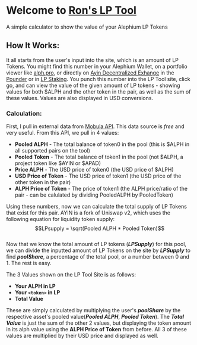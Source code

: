 # Welcome to [Ron's LP Tool](https://rondex.xyz/lp-tool)
A simple calculator to show the value of your Alephium LP Tokens

## How It Works:
It all starts from the user's input into the site, which is an amount of LP Tokens. You might find this number in your Alephium Wallet, on a portfolio viewer like [alph.pro](https://alph.pro), or directly on [Ayin Decentralized Exhange](https://ayin.app) in the [Pounder](https://ayin.app/vault) or in [LP Staking](https://ayin.app/stake). You punch this number into the LP Tool site, click go, and can view the value of the given amount of LP tokens - showing values for both $ALPH and the other token in the pair, as well as the sum of these values. Values are also displayed in USD conversions.

### Calculation:
First, I pull in external data from [Mobula API](https://docs.mobula.io/api-reference/endpoint/market-pair). This data source is *free* and very useful. From this API, we pull in 4 values:
- **Pooled ALPH** - The total balance of token0 in the pool (this is $ALPH in all supported pairs on the tool)
- **Pooled Token** - The total balance of token1 in the pool (not $ALPH, a project token like $AYIN or $APAD)
- **Price ALPH** - The USD price of token0 (the USD price of $ALPH)
- **USD Price of Token** - The USD price of token1 (the USD price of the other token in the pair)
- **ALPH Price of Token** - The price of token1 (the ALPH price/ratio of the pair - can be calulated by dividing PooledALPH by PooledToken)

Using these numbers, now we can calculate the total supply of LP Tokens that exist for this pair. AYIN is a fork of Uniswap v2, which uses the following equation for liquidity token supply:  
$$LPsupply = \sqrt(Pooled ALPH * Pooled Token)$$  
Now that we know the total amount of LP tokens (***LPSupply***) for this pool, we can divide the inputted amount of LP Tokens on the site by ***LPSupply*** to find ***poolShare***, a percentage of the total pool, or a number between 0 and 1. The rest is easy.

The 3 Values shown on the LP Tool Site is as follows:
- **Your ALPH in LP**
- **Your `<token>` in LP**
- **Total Value**

These are simply calculated by multiplying the user's ***poolShare*** by the respective asset's pooled value(***Pooled ALPH***, ***Pooled Token***). The ***Total Value*** is just the sum of the other 2 values, but displaying the token amount in its alph value using the **ALPH Price of Token** from before. All 3 of these values are multiplied by their USD price and displayed as well.
